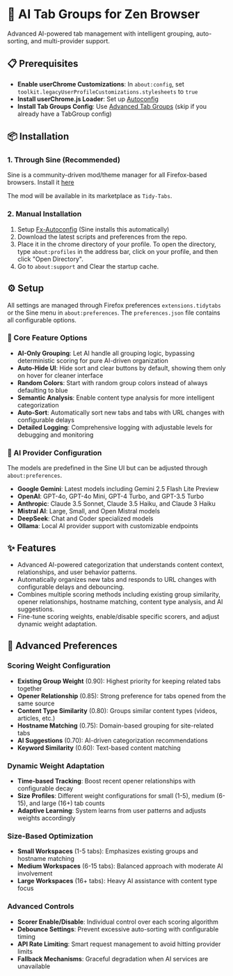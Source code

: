 # 🤖 AI Tab Groups for Zen Browser

Advanced AI-powered tab management with intelligent grouping, auto-sorting, and multi-provider support.

## 📋 Prerequisites

- **Enable userChrome Customizations**: In `about:config`, set `toolkit.legacyUserProfileCustomizations.stylesheets` to `true`
- **Install userChrome.js Loader**: Set up [Autoconfig](https://github.com/MrOtherGuy/fx-autoconfig/tree/master)
- **Install Tab Groups Config**: Use [Advanced Tab Groups](https://github.com/Anoms12/Advanced-Tab-Groups) (skip if you already have a TabGroup config)

## 📦 Installation

### 1. Through Sine (Recommended)
Sine is a community-driven mod/theme manager for all Firefox-based browsers.
Install it [here](https://github.com/CosmoCreeper/Sine)

The mod will be available in its marketplace as `Tidy-Tabs`.

### 2. Manual Installation
1. Setup [Fx-Autoconfig](https://github.com/MrOtherGuy/fx-autoconfig) (Sine installs this automatically)
2. Download the latest scripts and preferences from the repo.
3. Place it in the chrome directory of your profile. To open the directory, type `about:profiles` in the address bar, click on your profile, and then click "Open Directory".
4. Go to `about:support` and Clear the startup cache.

## ⚙️ Setup 
All settings are managed through Firefox preferences `extensions.tidytabs` or the Sine menu in `about:preferences`. The `preferences.json` file contains all configurable options.

### 🔧 Core Feature Options

- **AI-Only Grouping**: Let AI handle all grouping logic, bypassing deterministic scoring for pure AI-driven organization
- **Auto-Hide UI**: Hide sort and clear buttons by default, showing them only on hover for cleaner interface
- **Random Colors**: Start with random group colors instead of always defaulting to blue
- **Semantic Analysis**: Enable content type analysis for more intelligent categorization
- **Auto-Sort**: Automatically sort new tabs and tabs with URL changes with configurable delays
- **Detailed Logging**: Comprehensive logging with adjustable levels for debugging and monitoring

### 🤖 AI Provider Configuration

The models are predefined in the Sine UI but can be adjusted through `about:preferences`.

- **Google Gemini**: Latest models including Gemini 2.5 Flash Lite Preview
- **OpenAI**: GPT-4o, GPT-4o Mini, GPT-4 Turbo, and GPT-3.5 Turbo
- **Anthropic**: Claude 3.5 Sonnet, Claude 3.5 Haiku, and Claude 3 Haiku
- **Mistral AI**: Large, Small, and Open Mistral models
- **DeepSeek**: Chat and Coder specialized models
- **Ollama**: Local AI provider support with customizable endpoints

## ✨ Features

- Advanced AI-powered categorization that understands content context, relationships, and user behavior patterns.
- Automatically organizes new tabs and responds to URL changes with configurable delays and debouncing.
- Combines multiple scoring methods including existing group similarity, opener relationships, hostname matching, content type analysis, and AI suggestions.
- Fine-tune scoring weights, enable/disable specific scorers, and adjust dynamic weight adaptation.

## 🔬 Advanced Preferences

### **Scoring Weight Configuration**
- **Existing Group Weight** (0.90): Highest priority for keeping related tabs together
- **Opener Relationship** (0.85): Strong preference for tabs opened from the same source
- **Content Type Similarity** (0.80): Groups similar content types (videos, articles, etc.)
- **Hostname Matching** (0.75): Domain-based grouping for site-related tabs
- **AI Suggestions** (0.70): AI-driven categorization recommendations
- **Keyword Similarity** (0.60): Text-based content matching

### **Dynamic Weight Adaptation**
- **Time-based Tracking**: Boost recent opener relationships with configurable decay
- **Size Profiles**: Different weight configurations for small (1-5), medium (6-15), and large (16+) tab counts
- **Adaptive Learning**: System learns from user patterns and adjusts weights accordingly

### **Size-Based Optimization**
- **Small Workspaces** (1-5 tabs): Emphasizes existing groups and hostname matching
- **Medium Workspaces** (6-15 tabs): Balanced approach with moderate AI involvement
- **Large Workspaces** (16+ tabs): Heavy AI assistance with content type focus

### **Advanced Controls**
- **Scorer Enable/Disable**: Individual control over each scoring algorithm
- **Debounce Settings**: Prevent excessive auto-sorting with configurable timing
- **API Rate Limiting**: Smart request management to avoid hitting provider limits
- **Fallback Mechanisms**: Graceful degradation when AI services are unavailable

